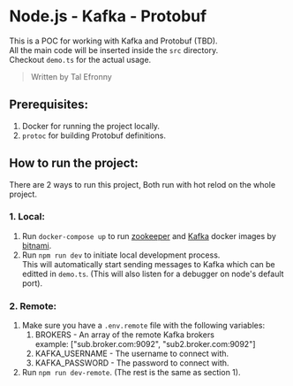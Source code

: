 # Node.js - Kafka - Protobuf

This is a POC for working with Kafka and Protobuf (TBD).  
All the main code will be inserted inside the `src` directory.  
Checkout `demo.ts` for the actual usage.

> Written by Tal Efronny

## Prerequisites:

1. Docker for running the project locally.
2. `protoc` for building Protobuf definitions.

## How to run the project:

There are 2 ways to run this project, Both run with hot relod on the whole project.

### 1. Local:

1. Run `docker-compose up` to run [zookeeper](https://zookeeper.apache.org/) and [Kafka](https://kafka.apache.org/) docker images by [bitnami](https://bitnami.com/).
2. Run `npm run dev` to initiate local development process.  
   This will automatically start sending messages to Kafka which can be editted in `demo.ts`. (This will also listen for a debugger on node's default port).

### 2. Remote:

1. Make sure you have a `.env.remote` file with the following variables:
   1. BROKERS - An array of the remote Kafka brokers\
      example: ["sub.broker.com:9092", "sub2.broker.com:9092"]
   2. KAFKA_USERNAME - The username to connect with.
   3. KAFKA_PASSWORD - The password to connect with.
2. Run `npm run dev-remote`. (The rest is the same as section 1).
